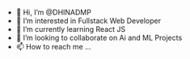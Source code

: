 - 👋 Hi, I’m @DHINADMP
- 👀 I’m interested in Fullstack Web Developer
- 🌱 I’m currently learning React JS
- 💞️ I’m looking to collaborate on Ai and ML Projects
- 📫 How to reach me ...  

<!---
DHINADMP/DHINADMP is a ✨ special ✨ repository because its `README.md` (this file) appears on your GitHub profile.
You can click the Preview link to take a look at your changes.
--->
